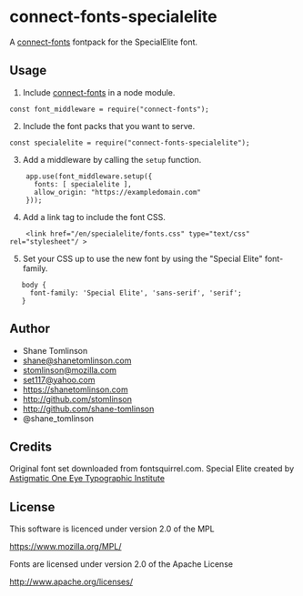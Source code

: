 # connect-fonts-specialelite

A [connect-fonts](https://github.com/shane-tomlinson/connect-fonts) fontpack for the SpecialElite font.

## Usage

1. Include [connect-fonts](https://github.com/shane-tomlinson/connect-fonts) in a node module.
```
const font_middleware = require("connect-fonts");
```

2. Include the font packs that you want to serve.
```
const specialelite = require("connect-fonts-specialelite");
```

3. Add a middleware by calling the `setup` function.
```
    app.use(font_middleware.setup({
      fonts: [ specialelite ],
      allow_origin: "https://exampledomain.com"
    }));
```

4. Add a link tag to include the font CSS.
```
    <link href="/en/specialelite/fonts.css" type="text/css" rel="stylesheet"/ >
```

5. Set your CSS up to use the new font by using the "Special Elite" font-family.
```
   body {
     font-family: 'Special Elite', 'sans-serif', 'serif';
   }
```


## Author
* Shane Tomlinson
* shane@shanetomlinson.com
* stomlinson@mozilla.com
* set117@yahoo.com
* https://shanetomlinson.com
* http://github.com/stomlinson
* http://github.com/shane-tomlinson
* @shane_tomlinson

## Credits

Original font set downloaded from fontsquirrel.com. Special Elite created by [Astigmatic One Eye Typographic Institute](http://www.astigmatic.com/)

## License

This software is licenced under version 2.0 of the MPL

  https://www.mozilla.org/MPL/

Fonts are licensed under version 2.0 of the Apache License

  http://www.apache.org/licenses/

